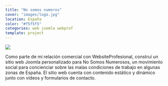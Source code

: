```yaml
---
title: "No somos numeros"
cover: "images/logo.jpg"
location: España
color: "#f5f5f5"
categories: web joomla webprof
template: project
---
```


![](/work/no-somos-numeros/images/1.png)

Como parte de mi relación comercial con WebsiteProfesional, construí un sitio web Joomla personalizado para No Somos Numerosos, un movimiento social para concienciar sobre las malas condiciones de trabajo en algunas zonas de España. El sitio web cuenta con contenido estático y dinámico junto con vídeos y formularios de contacto.
